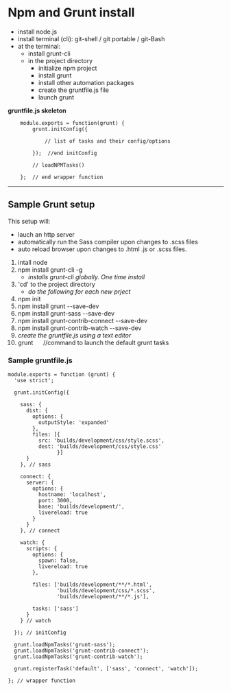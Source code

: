 Npm and Grunt install
=====================

- install node.js 
- install terminal (cli): git-shell / git portable / git-Bash
- at the terminal:
    - install grunt-cli 
    - in the project directory
        - initialize npm project
        - install grunt
        - install other automation packages
        - create the gruntfile.js file
        - launch grunt

**gruntfile.js skeleton**  

        module.exports = function(grunt) {  
            grunt.initConfig({  

                // list of tasks and their config/options  

            });  //end initConfig  

            // loadNPMTasks()  

        };  // end wrapper function  

---

Sample Grunt setup
------------------
This setup will:  
- lauch an http server  
- automatically run the Sass compiler upon changes to .scss files  
- auto reload browser upon changes to .html .js or .scss files.  

1. intall node  
2. npm install grunt-cli -g  
    - *installs grunt-cli globally. One time install*
3. 'cd' to the project directory  
    - *do the following for each new prject*
4. npm init  
5. npm install grunt --save-dev  
6. npm install grunt-sass --save-dev  
7. npm install grunt-contrib-connect --save-dev  
8. npm install grunt-contrib-watch --save-dev  
9. *create the gruntfile.js using a text editor*  
10. grunt &nbsp;&nbsp;&nbsp;&nbsp; //command to launch the default grunt tasks

### Sample gruntfile.js
    module.exports = function (grunt) {
      'use strict';

      grunt.initConfig({

        sass: {
          dist: {
            options: {
              outputStyle: 'expanded'
            },
            files: [{
              src: 'builds/development/css/style.scss',
              dest: 'builds/development/css/style.css'
                    }]
          }
        }, // sass

        connect: {
          server: {
            options: {
              hostname: 'localhost',
              port: 3000,
              base: 'builds/development/',
              livereload: true
            }
          }
        }, // connect

        watch: {
          scripts: {
            options: {
              spawn: false,
              livereload: true
            },

            files: ['builds/development/**/*.html',
                    'builds/development/css/*.scss',
                    'builds/development/**/*.js'],

            tasks: ['sass']
          }
        } // watch

      }); // initConfig

      grunt.loadNpmTasks('grunt-sass');
      grunt.loadNpmTasks('grunt-contrib-connect');
      grunt.loadNpmTasks('grunt-contrib-watch');

      grunt.registerTask('default', ['sass', 'connect', 'watch']);

    }; // wrapper function
